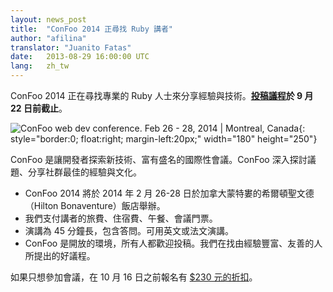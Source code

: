 ```yaml
---
layout: news_post
title:  "ConFoo 2014 正尋找 Ruby 講者"
author: "afilina"
translator: "Juanito Fatas"
date:   2013-08-29 16:00:00 UTC
lang:   zh_tw
---
```


ConFoo 2014 正在尋找專業的 Ruby 人士來分享經驗與技術。**[投稿議程][1]於 9 月 22 日前截止**。

![ConFoo web dev conference. Feb 26 - 28, 2014 &#124; Montreal, Canada][logo]{: style="border:0; float:right; margin-left:20px;" width="180" height="250"}

ConFoo 是讓開發者探索新技術、富有盛名的國際性會議。ConFoo 深入探討議題、分享社群最佳的經驗與文化。

 * ConFoo 2014 將於 2014 年 2 月 26-28 日於加拿大蒙特婁的希爾頓聖文德（Hilton Bonaventure）飯店舉辦。
 * 我們支付講者的旅費、住宿費、午餐、會議門票。
 * 演講為 45 分鐘長，包含答問。可用英文或法文演講。
 * ConFoo 是開放的環境，所有人都歡迎投稿。我們在找由經驗豐富、友善的人所提出的好議程。

如果只想參加會議，在 10 月 16 日之前報名有 [$230 元的折扣][2]。

[logo]: http://confoo.ca/images/propaganda/2014/en/t-ruby.gif
[1]: http://confoo.ca/en/call-for-papers
[2]: http://confoo.ca/en/register
